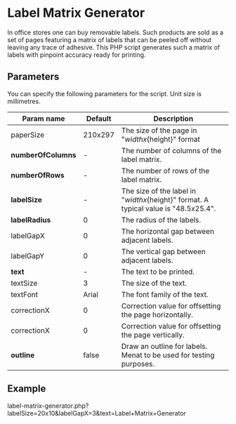 Label Matrix Generator
======================

In office stores one can buy removable labels.  Such products are sold as a set of pages featuring a matrix of labels that can be peeled off without leaving any trace of adhesive.  This PHP script generates such a matrix of labels with pinpoint accuracy ready for printing.

Parameters
----------

You can specify the following parameters for the script.  Unit size is millimetres.

| Param name | Default | Description |
| ----- | ----- | ---- |
| paperSize | 210x297 | The size of the page in "${width}x${height}" format |
| __numberOfColumns__ | - | The number of columns of the label matrix. |
| __numberOfRows__ | - | The number of rows of the label matrix. |
| __labelSize__ | - | The size of the label in "${width}x${height}" format.  A typical value is "48.5x25.4". |
| __labelRadius__ | 0 | The radius of the labels.
| labelGapX | 0 | The horizontal gap between adjacent labels. |
| labelGapY | 0 | The vertical gap between adjacent labels. |
| __text__ | - | The text to be printed. |
| textSize | 3 | The size of the text. |
| textFont | Arial | The font family of the text. |
| correctionX | 0 | Correction value for offsetting the page horizontally.
| correctionX | 0 | Correction value for offsetting the page vertically. |
| __outline__ | false | Draw an outline for labels.  Menat to be used for testing purposes. |

Example
-------

label-matrix-generator.php?labelSize=20x10&labelGapX=3&text=Label+Matrix+Generator
